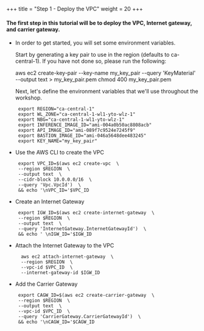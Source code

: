 +++
title = "Step 1 - Deploy the VPC"
weight = 20
+++

#### The first step in this tutorial will be to deploy the VPC, Internet gateway, and carrier gateway.



*  In order to get started, you will set some environment variables.
    

    Start by generating a key pair to use in the region (defaults to ca-central-1). If you have not done so, please run the following:

    aws ec2 create-key-pair --key-name my_key_pair --query 'KeyMaterial' --output text > my_key_pair.pem
    chmod 400 my_key_pair.pem
    
    
    Next, let's define the environment variables that we'll use throughout the workshop.

        export REGION="ca-central-1"
        export WL_ZONE="ca-central-1-wl1-yto-wlz-1"
        export NBG="ca-central-1-wl1-yto-wlz-1"
        export INFERENCE_IMAGE_ID="ami-004a0b50ac8808acb"
        export API_IMAGE_ID="ami-089f7c9524e7245f9"
        export BASTION_IMAGE_ID="ami-046a5648dee483245"
        export KEY_NAME="my_key_pair"

*  Use the AWS CLI to create the VPC

        export VPC_ID=$(aws ec2 create-vpc  \
        --region $REGION  \
        --output text  \
        --cidr-block 10.0.0.0/16  \
        --query 'Vpc.VpcId')  \
        && echo '\nVPC_ID='$VPC_ID

*  Create an Internet Gateway 

        export IGW_ID=$(aws ec2 create-internet-gateway  \
        --region $REGION  \
        --output text  \
        --query 'InternetGateway.InternetGatewayId')  \
        && echo ' \nIGW_ID='$IGW_ID

* Attach the Internet Gateway to the VPC

        aws ec2 attach-internet-gateway  \
        --region $REGION  \
        --vpc-id $VPC_ID  \
        --internet-gateway-id $IGW_ID

*  Add the Carrier Gateway

        export CAGW_ID=$(aws ec2 create-carrier-gateway  \
        --region $REGION  \
        --output text  \
        --vpc-id $VPC_ID  \
        --query 'CarrierGateway.CarrierGatewayId')  \
        && echo '\nCAGW_ID='$CAGW_ID
